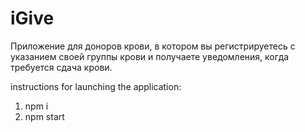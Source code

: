 # iGive
Приложение для доноров крови, в котором вы регистрируетесь с указанием своей группы крови и получаете уведомления, когда требуется сдача крови.

instructions for launching the application:
1) npm i
2) npm start
